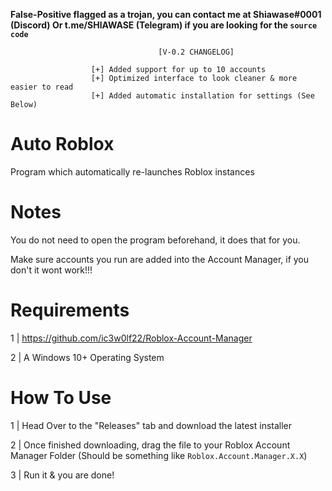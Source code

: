 **False-Positive flagged as a trojan, you can contact me at Shiawase#0001 (Discord) Or t.me/SHlAWASE (Telegram) if you are looking for the `source code`**

                                     [V-0.2 CHANGELOG]
                       
                      [+] Added support for up to 10 accounts
                      [+] Optimized interface to look cleaner & more easier to read
                      [+] Added automatic installation for settings (See Below)


# Auto Roblox
Program which automatically re-launches Roblox instances

# Notes
You do not need to open the program beforehand, it does that for you.

Make sure accounts you run are added into the Account Manager, if you don't it wont work!!!
# Requirements
1 | https://github.com/ic3w0lf22/Roblox-Account-Manager

2 | A Windows 10+ Operating System

# How To Use

1 | Head Over to the "Releases" tab and download the latest installer

2 | Once finished downloading, drag the file to your Roblox Account Manager Folder (Should be something like `Roblox.Account.Manager.X.X`)

3 | Run it & you are done!
